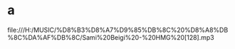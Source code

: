 # a
file:///H:/MUSIC/%D8%B3%D8%A7%D9%85%DB%8C%20%D8%A8%DB%8C%DA%AF%DB%8C/Sami%20Beigi%20-%20HMG%20[128].mp3
